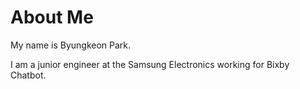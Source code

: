 # About Me

My name is Byungkeon Park.

I am a junior engineer at the Samsung Electronics working for Bixby Chatbot.

